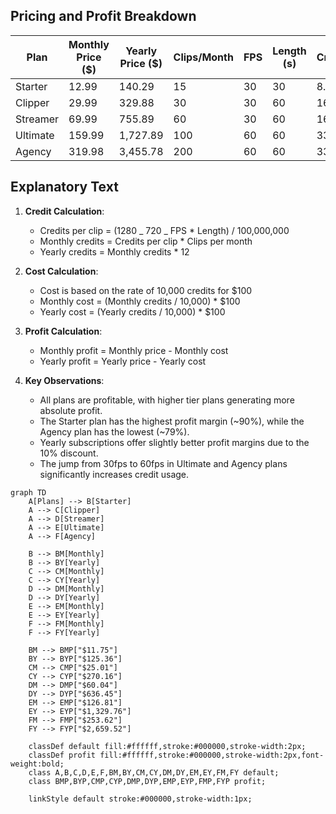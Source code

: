 ## Pricing and Profit Breakdown

| Plan     | Monthly Price ($) | Yearly Price ($) | Clips/Month | FPS | Length (s) | Credits/Clip | Monthly Credits | Yearly Credits | Monthly Cost ($) | Yearly Cost ($) | Monthly Profit ($) | Yearly Profit ($) |
| -------- | ----------------- | ---------------- | ----------- | --- | ---------- | ------------ | --------------- | -------------- | ---------------- | --------------- | ------------------ | ----------------- |
| Starter  | 12.99             | 140.29           | 15          | 30  | 30         | 8.2944       | 124.416         | 1,492.992      | 1.24             | 14.93           | 11.75              | 125.36            |
| Clipper  | 29.99             | 329.88           | 30          | 30  | 60         | 16.5888      | 497.664         | 5,971.968      | 4.98             | 59.72           | 25.01              | 270.16            |
| Streamer | 69.99             | 755.89           | 60          | 30  | 60         | 16.5888      | 995.328         | 11,943.936     | 9.95             | 119.44          | 60.04              | 636.45            |
| Ultimate | 159.99            | 1,727.89         | 100         | 60  | 60         | 33.1776      | 3,317.76        | 39,813.12      | 33.18            | 398.13          | 126.81             | 1,329.76          |
| Agency   | 319.98            | 3,455.78         | 200         | 60  | 60         | 33.1776      | 6,635.52        | 79,626.24      | 66.36            | 796.26          | 253.62             | 2,659.52          |

## Explanatory Text

1. **Credit Calculation**:

   - Credits per clip = (1280 _ 720 _ FPS \* Length) / 100,000,000
   - Monthly credits = Credits per clip \* Clips per month
   - Yearly credits = Monthly credits \* 12

2. **Cost Calculation**:

   - Cost is based on the rate of 10,000 credits for $100
   - Monthly cost = (Monthly credits / 10,000) \* $100
   - Yearly cost = (Yearly credits / 10,000) \* $100

3. **Profit Calculation**:

   - Monthly profit = Monthly price - Monthly cost
   - Yearly profit = Yearly price - Yearly cost

4. **Key Observations**:
   - All plans are profitable, with higher tier plans generating more absolute profit.
   - The Starter plan has the highest profit margin (~90%), while the Agency plan has the lowest (~79%).
   - Yearly subscriptions offer slightly better profit margins due to the 10% discount.
   - The jump from 30fps to 60fps in Ultimate and Agency plans significantly increases credit usage.

```mermaid
graph TD
    A[Plans] --> B[Starter]
    A --> C[Clipper]
    A --> D[Streamer]
    A --> E[Ultimate]
    A --> F[Agency]

    B --> BM[Monthly]
    B --> BY[Yearly]
    C --> CM[Monthly]
    C --> CY[Yearly]
    D --> DM[Monthly]
    D --> DY[Yearly]
    E --> EM[Monthly]
    E --> EY[Yearly]
    F --> FM[Monthly]
    F --> FY[Yearly]

    BM --> BMP["$11.75"]
    BY --> BYP["$125.36"]
    CM --> CMP["$25.01"]
    CY --> CYP["$270.16"]
    DM --> DMP["$60.04"]
    DY --> DYP["$636.45"]
    EM --> EMP["$126.81"]
    EY --> EYP["$1,329.76"]
    FM --> FMP["$253.62"]
    FY --> FYP["$2,659.52"]

    classDef default fill:#ffffff,stroke:#000000,stroke-width:2px;
    classDef profit fill:#ffffff,stroke:#000000,stroke-width:2px,font-weight:bold;
    class A,B,C,D,E,F,BM,BY,CM,CY,DM,DY,EM,EY,FM,FY default;
    class BMP,BYP,CMP,CYP,DMP,DYP,EMP,EYP,FMP,FYP profit;

    linkStyle default stroke:#000000,stroke-width:1px;
````
